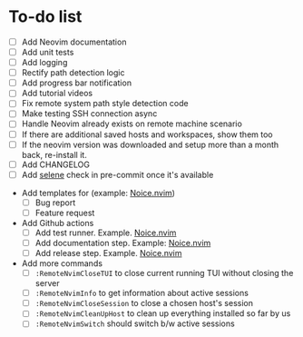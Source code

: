 # To-do list

- [ ] Add Neovim documentation
- [ ] Add unit tests
- [ ] Add logging
- [ ] Rectify path detection logic
- [ ] Add progress bar notification
- [ ] Add tutorial videos
- [ ] Fix remote system path style detection code
- [ ] Make testing SSH connection async
- [ ] Handle Neovim already exists on remote machine scenario
- [ ] If there are additional saved hosts and workspaces, show them too
- [ ] If the neovim version was downloaded and setup more than
a month back, re-install it.
- [ ] Add CHANGELOG
- [ ] Add [selene](https://github.com/Kampfkarren/selene/pull/541) check
in pre-commit once it's available
- Add templates for (example: [Noice.nvim](https://github.com/folke/noice.nvim/tree/main/.github/ISSUE_TEMPLATE))
  - [ ] Bug report
  - [ ] Feature request
- Add Github actions
  - [ ] Add test runner. Example. [Noice.nvim](https://github.com/folke/noice.nvim/blob/main/.github/workflows/ci.yml)
  - [ ] Add documentation step. Example: [Noice.nvim](https://github.com/folke/noice.nvim/blob/main/.github/workflows/ci.yml#L29-L48)
  - [ ] Add release step. Example. [Noice.nvim](https://github.com/folke/noice.nvim/blob/main/.github/workflows/ci.yml)
- Add more commands
  - [ ] `:RemoteNvimCloseTUI` to close current running TUI without closing the server
  - [ ] `:RemoteNvimInfo` to get information about active sessions
  - [ ] `:RemoteNvimCloseSession` to close a chosen host's session
  - [ ] `:RemoteNvimCleanUpHost` to clean up everything installed so far by us
  - [ ] `:RemoteNvimSwitch` should switch b/w active sessions
